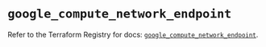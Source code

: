 # `google_compute_network_endpoint`

Refer to the Terraform Registry for docs: [`google_compute_network_endpoint`](https://registry.terraform.io/providers/hashicorp/google-beta/6.25.0/docs/resources/google_compute_network_endpoint).
